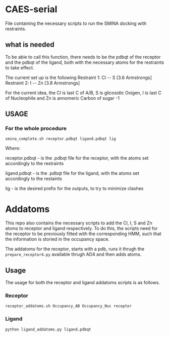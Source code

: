# CAES-serial
File containing the necessary scripts to run the SMINA docking with restraints.

## what is needed
To be able to call this function, there needs to be the pdbqt of the receptor and the pdbqt of the ligand, both with the necessary atoms for the restraints to take effect.

The current set up is the following
Restraint 1: Cl -- S  [3.6 Armstrongs]
Restraint 2:  I -- Zn [3.8 Armstrongs]

For the current idea, the Cl is last C of A/B, S is glicosidic Oxigen, I is last C of Nucleophile and Zn is annomeric Carbon of sugar -1

## USAGE

### For the whole procedure
```
smina_complete.sh receptor.pdbqt ligand.pdbqt lig
```
Where:

receptor.pdbqt      - is the .pdbqt file for the receptor, with the atoms set accordingly to the restraints

ligand.pdbqt        - is the .pdbqt file for the ligand, with the atoms set accordingly to the restaints

lig                 - is the desired prefix for the outputs, to try to minimize clashes

# Addatoms

This repo also contains the necessary scripts to add the Cl, I, S and Zn atoms to receptor and ligand respectively. To do this, the scripts need for the receptor to be previously fitted with the corresponding HMM, such that the information is storied in the occupancy space.

The addatoms for the receptor, starts with a pdb, runs it thrugh the ```prepare_receptor4.py``` available thrugh AD4 and then adds atoms.

## Usage

The usage for both the receptor and ligand addatoms scripts is as follows.

### Receptor

```
receptor_addatoms.sh Occupancy_AB Occupancy_Nuc receptor
```

### Ligand

```
python ligand_addatoms.py ligand.pdbqt
```